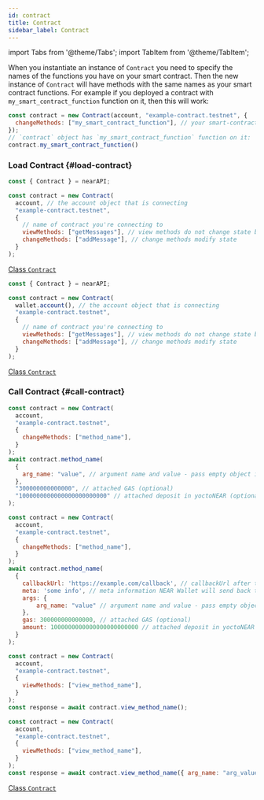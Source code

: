 ```yaml
---
id: contract
title: Contract
sidebar_label: Contract
---
```


import Tabs from '@theme/Tabs';
import TabItem from '@theme/TabItem';

When you instantiate an instance of `Contract` you need to specify the names of the functions you have on your smart contract.
Then the new instance of `Contract` will have methods with the same names as your smart contract functions.
For example if you deployed a contract with `my_smart_contract_function` function on it, then this will work:
```js
const contract = new Contract(account, "example-contract.testnet", {
  changeMethods: ["my_smart_contract_function"], // your smart-contract has a function `my_smart_contract_function`
});
// `contract` object has `my_smart_contract_function` function on it: 
contract.my_smart_contract_function()
```

### Load Contract {#load-contract}

<Tabs>
<TabItem value="Standard" label="Standard" default>

```js
const { Contract } = nearAPI;

const contract = new Contract(
  account, // the account object that is connecting
  "example-contract.testnet",
  {
    // name of contract you're connecting to
    viewMethods: ["getMessages"], // view methods do not change state but usually return a value
    changeMethods: ["addMessage"], // change methods modify state
  }
);
```

[<span class="typedoc-icon typedoc-icon-class"></span> Class `Contract`](https://near.github.io/near-api-js/classes/contract.Contract)

</TabItem>
<TabItem value="wallet" label="Using Wallet">

```js
const { Contract } = nearAPI;

const contract = new Contract(
  wallet.account(), // the account object that is connecting
  "example-contract.testnet",
  {
    // name of contract you're connecting to
    viewMethods: ["getMessages"], // view methods do not change state but usually return a value
    changeMethods: ["addMessage"], // change methods modify state
  }
);
```

[<span class="typedoc-icon typedoc-icon-class"></span> Class `Contract`](https://near.github.io/near-api-js/classes/contract.Contract)

</TabItem>
</Tabs>

### Call Contract {#call-contract}

<Tabs>
<TabItem value="method" label="Change Method" default>

```js
const contract = new Contract(
  account,
  "example-contract.testnet",
  {
    changeMethods: ["method_name"],
  }
);
await contract.method_name(
  {
    arg_name: "value", // argument name and value - pass empty object if no args required
  },
  "300000000000000", // attached GAS (optional)
  "1000000000000000000000000" // attached deposit in yoctoNEAR (optional)
);
```

</TabItem>
<TabItem value="callback" label="Change Method w/ callbackUrl and meta">

```js
const contract = new Contract(
  account,
  "example-contract.testnet",
  {
    changeMethods: ["method_name"],
  }
);
await contract.method_name(
  {
    callbackUrl: 'https://example.com/callback', // callbackUrl after the transaction approved (optional)
    meta: 'some info', // meta information NEAR Wallet will send back to the application. `meta` will be attached to the `callbackUrl` as a url param
    args: {
        arg_name: "value" // argument name and value - pass empty object if no args required
    },
    gas: 300000000000000, // attached GAS (optional)
    amount: 1000000000000000000000000 // attached deposit in yoctoNEAR (optional)
  }
);
```

</TabItem>
<TabItem value="view" label="View Method">

```js
const contract = new Contract(
  account,
  "example-contract.testnet",
  {
    viewMethods: ["view_method_name"],
  }
);
const response = await contract.view_method_name();
```

</TabItem>
<TabItem value="args" label="View Method w/ args">

```js
const contract = new Contract(
  account,
  "example-contract.testnet",
  {
    viewMethods: ["view_method_name"],
  }
);
const response = await contract.view_method_name({ arg_name: "arg_value" });
```

</TabItem>
</Tabs>

[<span class="typedoc-icon typedoc-icon-class"></span> Class `Contract`](https://near.github.io/near-api-js/classes/contract.Contract)

[//]: # (## Transactions {#transactions})

[//]: # (A [Transaction]&#40;/concepts/basics/transactions/overview&#41; is a collection of Actions, and there are few types of Actions.)
[//]: # (For every type of Action there is a function on Account that you can use to invoke the Action, but Account also exposes `signAndSendTransaction` function which you can use to build and invoke a batch transaction.)

